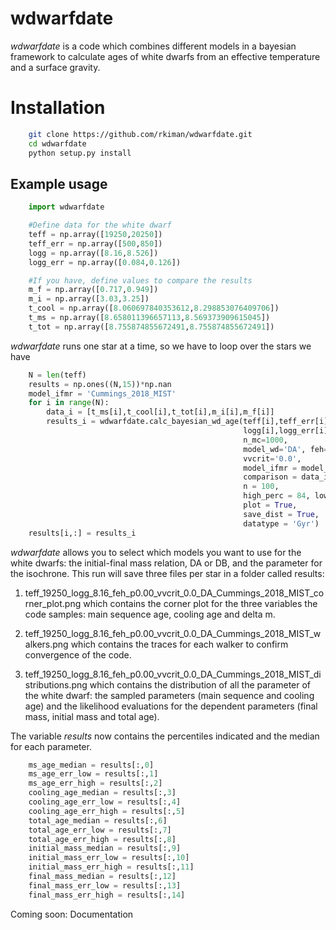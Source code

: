 
wdwarfdate
====================================

*wdwarfdate* is a code which combines different models in a bayesian framework to calculate ages of white dwarfs from an effective temperature and a surface gravity. 



Installation
============

```bash
    git clone https://github.com/rkiman/wdwarfdate.git
    cd wdwarfdate
    python setup.py install
```

Example usage
-------------
```python
    import wdwarfdate

    #Define data for the white dwarf
    teff = np.array([19250,20250])
    teff_err = np.array([500,850])
    logg = np.array([8.16,8.526])
    logg_err = np.array([0.084,0.126])

    #If you have, define values to compare the results
    m_f = np.array([0.717,0.949])
    m_i = np.array([3.03,3.25])
    t_cool = np.array([8.060697840353612,8.298853076409706])
    t_ms = np.array([8.658011396657113,8.569373909615045])
    t_tot = np.array([8.755874855672491,8.755874855672491])
```

*wdwarfdate* runs one star at a time, so we have to loop over the stars we have

```python
    N = len(teff)
    results = np.ones((N,15))*np.nan
    model_ifmr = 'Cummings_2018_MIST'
    for i in range(N):
        data_i = [t_ms[i],t_cool[i],t_tot[i],m_i[i],m_f[i]]
        results_i = wdwarfdate.calc_bayesian_wd_age(teff[i],teff_err[i],
                                                    logg[i],logg_err[i],
                                                    n_mc=1000,
                                                    model_wd='DA', feh='p0.00',
                                                    vvcrit='0.0', 
                                                    model_ifmr = model_ifmr,
                                                    comparison = data_i,  
                                                    n = 100, 
                                                    high_perc = 84, low_perc = 16, 
                                                    plot = True, 
                                                    save_dist = True,
                                                    datatype = 'Gyr')
    results[i,:] = results_i
```

*wdwarfdate* allows you to select which models you want to use for the white dwarfs: the initial-final mass relation, DA or DB, and the parameter for the isochrone. 
This run will save three files per star in a folder called results:

1. teff_19250_logg_8.16_feh_p0.00_vvcrit_0.0_DA_Cummings_2018_MIST_corner_plot.png which contains the corner plot for the three variables the code samples: main sequence age, cooling age and delta m.

2. teff_19250_logg_8.16_feh_p0.00_vvcrit_0.0_DA_Cummings_2018_MIST_walkers.png which contains the traces for each walker to confirm convergence of the code.

3. teff_19250_logg_8.16_feh_p0.00_vvcrit_0.0_DA_Cummings_2018_MIST_distributions.png which contains the distribution of all the parameter of the white dwarf: the sampled parameters (main sequence and cooling age) and the likelihood evaluations for the dependent parameters (final mass, initial mass and total age).

The variable *results* now contains the percentiles indicated and the median for each parameter.

```python
    ms_age_median = results[:,0]
    ms_age_err_low = results[:,1]
    ms_age_err_high = results[:,2]
    cooling_age_median = results[:,3]
    cooling_age_err_low = results[:,4]
    cooling_age_err_high = results[:,5]
    total_age_median = results[:,6]
    total_age_err_low = results[:,7]
    total_age_err_high = results[:,8]
    initial_mass_median = results[:,9]
    initial_mass_err_low = results[:,10]
    initial_mass_err_high = results[:,11]
    final_mass_median = results[:,12]
    final_mass_err_low = results[:,13]
    final_mass_err_high = results[:,14]
```

Coming soon: Documentation
